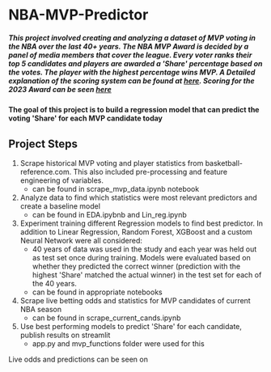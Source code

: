 # NBA-MVP-Predictor

##### This project involved creating and analyzing a dataset of MVP voting in the NBA over the last 40+ years. The NBA MVP Award is decided by a panel of media members that cover the league. Every voter ranks their top 5 candidates and players are awarded a 'Share' percentage based on the votes. The player with the highest percentage wins MVP. A Detailed explanation of the scoring system can be found at [here](https://en.wikipedia.org/wiki/NBA_Most_Valuable_Player_Award#:~:text=Each%20first%2Dplace%20vote%20is,point%20total%20wins%20the%20award). Scoring for the 2023 Award can be seen [here](https://www.basketball-reference.com/awards/awards_2023.html)
**The goal of this project is to build a regression model that can predict the voting 'Share' for each MVP candidate today**

## Project Steps
1. Scrape historical MVP voting and player statistics from basketball-reference.com. This also included pre-processing and feature engineering of variables.
   - can be found in scrape_mvp_data.ipynb notebook
2. Analyze data to find which statistics were most relevant predictors and create a baseline model
   - can be found in EDA.ipybnb and Lin_reg.ipynb
3. Experiment training different Regression models to find best predictor. In addition to Linear Regression, Random Forest, XGBoost and a custom Neural Network were all considered:
   - 40 years of data was used in the study and each year was held out as test set once during training. Models were evaluated based on whether they predicted the correct winner (prediction with the highest 'Share' matched the actual winner) in the test set for each of the 40 years.
   - can be found in appropriate notebooks
4. Scrape live betting odds and statistics for MVP candidates of current NBA season
   - can be found in scrape_current_cands.ipynb
5. Use best performing models to predict 'Share' for each candidate, publish results on streamlit
   - app.py and mvp_functions folder were used for this

Live odds and predictions can be seen on
